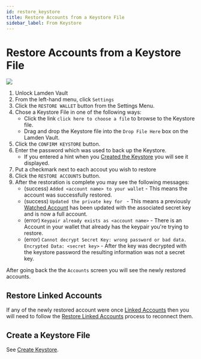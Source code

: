 ```yaml
---
id: restore_keystore
title: Restore Accounts from a Keystore File
sidebar_label: From Keystore
---
```


# Restore Accounts from a Keystore File

![](/img/wallet/gif/1.0.0_restore_keystore.gif)

1. Unlock Lamden Vault
2. From the left-hand menu, click `Settings`
3. Click the `RESTORE WALLET` button from the Settings Menu.
4. Chose a Keystore File in one of the following ways:
    - Click the link `click here to choose a file` to browse to the Keystore file.
    - Drag and drop the Keystore file into the `Drop File Here` box on the Lamden Vault.
5. Click the `CONFIRM KEYSTORE` button.
6. Enter the password which was used to back up the Keystore.
    - If you entered a hint when you <u>[Created the Keystore](/restore_keystore)</u> you will see it displayed.
7. Put a checkmark next to each accout you wish to restore
8. Click the `RESTORE ACCOUNTS` button.
9.  After the restoration is complete you may see the following messages:
    - (success) `Added <account name> to your wallet` - This means the account was successfully restored.
    - (success) `Updated the private key for ` - This means a previously <u>[Watched Account](/accounts_creation#track-account)</u> has been updated with the associated secret key and is now a full account.
    - (error) `Keypair already exists as <account name>` - There is an Account in your wallet that already has the keypair you're trying to restore.
    - (error) `Cannot decrypt Secret Key: wrong password or bad data. Encrypted Data: <secret key>` - After the key was decrypted with the keystore password the resulting information was not a secret key.

After going back the the `Accounts` screen you will see the newly restored accounts.

## Restore Linked Accounts
If any of the newly restored account were once <u>[Linked Accounts](/accounts_linked_overview)</u> then you will need to follow the <u>[Restore Linked Accounts](/restore_linked_account)</u> process to reconnect them.

## Create a Keystore File
See <u>[Create Keystore](/backup_keystore)</u>.
